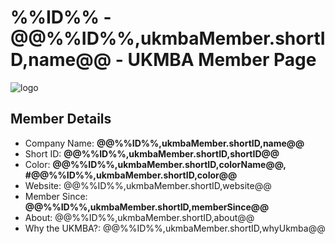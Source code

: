 %%ID%% - @@%%ID%%,ukmbaMember.shortID,name@@ - UKMBA Member Page
======================================
![logo](UKMBA-%%ID%%-Logo-600.png)
## Member Details
* Company Name: <b>@@%%ID%%,ukmbaMember.shortID,name@@ </b>
* Short ID: <b>@@%%ID%%,ukmbaMember.shortID,shortID@@</b> 
* Color: <b>@@%%ID%%,ukmbaMember.shortID,colorName@@, #@@%%ID%%,ukmbaMember.shortID,color@@</b>
* Website: @@%%ID%%,ukmbaMember.shortID,website@@
* Member Since: <b>@@%%ID%%,ukmbaMember.shortID,memberSince@@</b>     
* About: @@%%ID%%,ukmbaMember.shortID,about@@    
* Why the UKMBA?: @@%%ID%%,ukmbaMember.shortID,whyUkmba@@     
